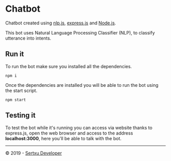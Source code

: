 # Chatbot
Chatbot created using [nlp.js](https://github.com/axa-group/nlp.js), [express.js](https://github.com/expressjs/express) and [Node.js](https://github.com/nodejs/node).

This bot uses Natural Language Processing Classifier (NLP), to classify utterance into intents.

## Run it
To run the bot make sure you installed all the dependencies.
```
npm i
```
Once the dependencies are installed you will be able to run the bot using the start script.
```
npm start
```

## Testing it
To test the bot while it's running you can access via website thanks to express.js, open the web browser and access to the address **localhost:3000**, here you'll be able to talk with the bot.

---

© 2019 - [Sertxu Developer](https://www.sertxudeveloper.com)
